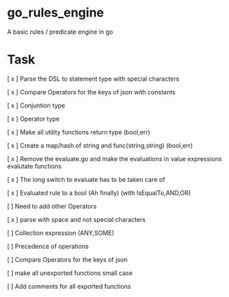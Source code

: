 # go_rules_engine
A basic rules / predicate engine in go

# Task

[ x ] Parse the DSL to statement type with special characters

[ x ] Compare Operators for the keys of json with constants

[ x ] Conjuntion type

[ x ] Operator type

[ x ] Make all utility functions return type (bool,err)

[ x ] Create a map/hash of string and func(string,string) (bool,err)

[ x ] Remove the evaluate.go and make the evaluations in value expressions evalutate functions

[ x ] The long switch to evaluate has to be taken care of

[ x ] Evaluated rule to a bool (Ah finally) (with IsEqualTo,AND,OR)

[ ] Need to add other Operators

[ x ] parse with space and not special characters

[ ] Collection expression (ANY,SOME)

[ ] Precedence of operations

[ ] Compare Operators for the keys of json

[ ] make all unexported functions small case

[ ] Add comments for all exported functions
